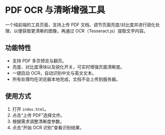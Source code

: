 # PDF OCR 与清晰增强工具

一个纯前端的工具页面，支持上传 PDF 文档、调节页面亮度/对比度并进行锐化处理，以便获取更清晰的图像，再通过 OCR（Tesseract.js）提取文字内容。

## 功能特性
- 支持 PDF 多页预览与翻页。
- 亮度、对比度滑块以及锐化开关，可实时增强页面清晰度。
- 一键启动 OCR，自动识别中文与英文文本。
- 所有处理均在浏览器本地完成，文档不会上传到服务器。

## 使用方式
1. 打开 `index.html`。
2. 点击“上传 PDF”选择文件。
3. 根据需求调整清晰度参数。
4. 点击“开始 OCR 识别”查看识别结果。
